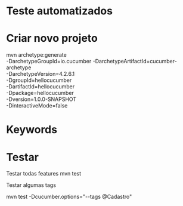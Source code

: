 Teste automatizados
====================


Criar novo projeto
====================

mvn archetype:generate  
-DarchetypeGroupId=io.cucumber 
-DarchetypeArtifactId=cucumber-archetype  
-DarchetypeVersion=4.2.6.1  
-DgroupId=hellocucumber  
-DartifactId=hellocucumber  
-Dpackage=hellocucumber     
-Dversion=1.0.0-SNAPSHOT   
-DinteractiveMode=false

Keywords
=========



Testar
===============

Testar todas features
mvn test

Testar algumas tags

mvn test -Dcucumber.options="--tags @Cadastro"
